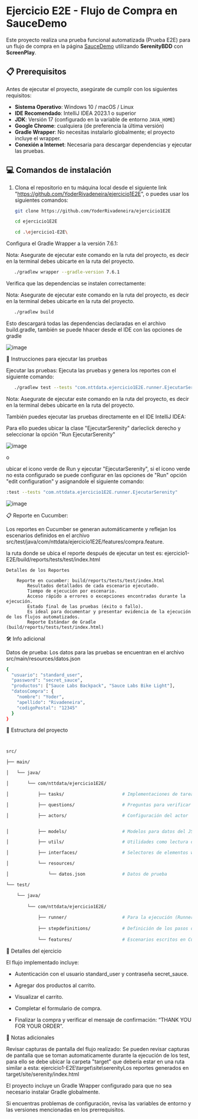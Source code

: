 # Ejercicio E2E - Flujo de Compra en SauceDemo

Este proyecto realiza una prueba funcional automatizada (Prueba E2E) para un flujo de compra en la página [SauceDemo](https://www.saucedemo.com/) utilizando **SerenityBDD** con **ScreenPlay**.

## 📋 Prerequisitos

Antes de ejecutar el proyecto, asegúrate de cumplir con los siguientes requisitos:

- **Sistema Operativo**: Windows 10 / macOS / Linux
- **IDE Recomendado**: IntelliJ IDEA 2023.1 o superior
- **JDK**: Versión 17 (configurado en la variable de entorno `JAVA_HOME`)
- **Google Chrome**: cualquiera (de preferencia la última versión)
- **Gradle Wrapper**: No necesitas instalarlo globalmente; el proyecto incluye el wrapper.
- **Conexión a Internet**: Necesaria para descargar dependencias y ejecutar las pruebas.

## 💻 Comandos de instalación

1. Clona el repositorio en tu máquina local desde el siguiente link "https://github.com/YoderRivadeneira/ejercicio1E2E", o puedes usar los siguientes comandos:
   ```bash
   git clone https://github.com/YoderRivadeneira/ejercicio1E2E
    ```
   ```bash
   cd ejercicio1E2E
   ```
   ```bash
   cd .\ejercicio1-E2E\
   ```
Configura el Gradle Wrapper a la versión 7.6.1:

Nota: Asegurate de ejecutar este comando en la ruta del proyecto, es decir en la terminal debes ubicarte en la ruta del proyecto.
```bash
   ./gradlew wrapper --gradle-version 7.6.1
```



Verifica que las dependencias se instalen correctamente:

Nota: Asegurate de ejecutar este comando en la ruta del proyecto, es decir en la terminal debes ubicarte en la ruta del proyecto.

```bash
   ./gradlew build
```
Esto descargará todas las dependencias declaradas en el archivo build.gradle, también se puede hhacer desde el IDE con las opciones de gradle

![image](https://github.com/user-attachments/assets/991041d2-2238-41cd-b30f-bad01ac76eb3)


🚀 Instrucciones para ejecutar las pruebas

Ejecutar las pruebas: Ejecuta las pruebas y genera los reportes con el siguiente comando:

```bash
   ./gradlew test --tests "com.nttdata.ejercicio1E2E.runner.EjecutarSerenity" --info
```
Nota: Asegurate de ejecutar este comando en la ruta del proyecto, es decir en la terminal debes ubicarte en la ruta del proyecto.



También puedes ejecutar las pruebas directamente en el IDE IntelliJ IDEA:

Para ello puedes ubicar la clase "EjecutarSerenity" darleclick derecho y seleccionar la opción "Run EjecutarSerenity" 




![image](https://github.com/user-attachments/assets/34e3644c-5d4e-42aa-a58b-8b567c80b25a)





o 

ubicar el icono verde de Run y ejecutar "EjecutarSerenity", si el icono verde no esta configurado se puede configurar en las opciones de "Run" opción "edit configuration" y asignandole el siguiente comando: 

```bash
:test --tests "com.nttdata.ejercicio1E2E.runner.EjecutarSerenity"
```

![image](https://github.com/user-attachments/assets/583e6e96-5723-44d5-ac32-616d55da38d9)




📋 Reporte en Cucumber: 

Los reportes en Cucumber se generan automáticamente y reflejan los escenarios definidos en el archivo src/test/java/com/nttdata/ejercicio1E2E/features/compra.feature.

la ruta donde se ubica el reporte después de ejecutar un test es: ejercicio1-E2E/build/reports/tests/test/index.html

    Detalles de los Reportes

        Reporte en cucumber: build/reports/tests/test/index.html
            Resultados detallados de cada escenario ejecutado.
            Tiempo de ejecución por escenario.
            Acceso rápido a errores o excepciones encontradas durante la ejecución.
            Estado final de las pruebas (éxito o fallo).
            Es ideal para documentar y presentar evidencia de la ejecución de los flujos automatizados.
            Reporte Estándar de Gradle (build/reports/tests/test/index.html)

🛠 Info adicional

Datos de prueba: Los datos para las pruebas se encuentran en el archivo src/main/resources/datos.json


```bash
{
  "usuario": "standard_user",
  "password": "secret_sauce",
  "productos": ["Sauce Labs Backpack", "Sauce Labs Bike Light"],
  "datosCompra": {
    "nombre": "Yoder",
    "apellido": "Rivadeneira",
    "codigoPostal": "12345"
  }
}
```



📂 Estructura del proyecto

```bash


src/

├── main/

│   └── java/

│       └── com/nttdata/ejercicio1E2E/

│           ├── tasks/                      # Implementaciones de tareas en ScreenPlay

│           ├── questions/                  # Preguntas para verificar estados

│           ├── actors/                     # Configuración del actor


│           ├── models/                     # Modelos para datos del JSON

│           ├── utils/                      # Utilidades como lectura de JSON y WebDriver

│           ├── interfaces/                 # Selectores de elementos web

│           └── resources/

│               └── datos.json              # Datos de prueba

└── test/

    └── java/
    
        └── com/nttdata/ejercicio1E2E/
        
            ├── runner/                     # Para la ejecución (Runner)
            
            ├── stepdefinitions/            # Definición de los pasos de los escenarios
            
            └── features/                   # Escenarios escritos en Cucumber

```
            
📝 Detalles del ejercicio


El flujo implementado incluye:

   - Autenticación con el usuario standard_user y contraseña secret_sauce.

   - Agregar dos productos al carrito.

   - Visualizar el carrito.

   - Completar el formulario de compra.

   - Finalizar la compra y verificar el mensaje de confirmación: “THANK YOU FOR YOUR ORDER”.


📑 Notas adicionales

Revisar capturas de pantalla del flujo realizado: Se pueden revisar capturas de pantalla que se toman automaticamente durante la ejecución de los test, para ello se debe ubicar la carpeta "target" que debería estar en una ruta similar a esta: ejercicio1-E2E\target\site\serenityLos reportes generados en target/site/serenity/index.html

El proyecto incluye un Gradle Wrapper configurado para que no sea necesario instalar Gradle globalmente.

Si encuentras problemas de configuración, revisa las variables de entorno y las versiones mencionadas en los prerrequisitos.
